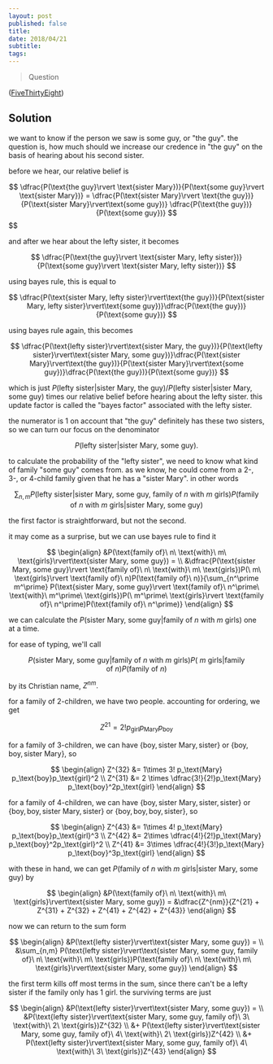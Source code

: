 ```yaml
---
layout: post
published: false
title: 
date: 2018/04/21
subtitle:
tags:
---
```


>Question

<!--more-->

([FiveThirtyEight](URL))

## Solution

we want to know if the person we saw is some guy, or "the guy". the question is, how much should we increase our credence in "the guy" on the basis of hearing about his second sister.

before we hear, our relative belief is

$$
  \dfrac{P(\text{the guy}\rvert \text{sister Mary})}{P(\text{some guy}\rvert \text{sister Mary})} =   \dfrac{P(\text{sister Mary}\rvert \text{the guy})}{P(\text{sister Mary}\rvert\text{some guy})} \dfrac{P(\text{the guy})}{P(\text{some guy})}
$$
$$

and after we hear about the lefty sister, it becomes

$$
  \dfrac{P(\text{the guy}\rvert \text{sister Mary, lefty sister})}{P(\text{some guy}\rvert \text{sister Mary, lefty sister})}
$$

using bayes rule, this is equal to

$$
  \dfrac{P(\text{sister Mary, lefty sister}\rvert\text{the guy})}{P(\text{sister Mary, lefty sister}\rvert\text{some guy})}\dfrac{P(\text{the guy})}{P(\text{some guy})}
$$

using bayes rule again, this becomes

$$
  \dfrac{P(\text{lefty sister}\rvert\text{sister Mary, the guy})}{P(\text{lefty sister}\rvert\text{sister Mary, some guy})}\dfrac{P(\text{sister Mary}\rvert\text{the guy})}{P(\text{sister Mary}\rvert\text{some guy})}\dfrac{P(\text{the guy})}{P(\text{some guy})}
$$

which is just $P(\text{lefty sister}\rvert\text{sister Mary, the guy})/P(\text{lefty sister}\rvert\text{sister Mary, some guy})$ times our relative belief before hearing about the lefty sister. this update factor is called the "bayes factor" associated with the lefty sister.

the numerator is $1$ on account that "the guy" definitely has these two sisters, so we can turn our focus on the denominator 

$$ P(\text{lefty sister}\rvert\text{sister Mary, some guy}). $$

to calculate the probability of the "lefty sister", we need to know what kind of family "some guy" comes from. as we know, he could come from a 2-, 3-, or 4-child family given that he has a "sister Mary". in other words

$$
  \sum_{n,m} P(\text{lefty sister}\rvert\text{sister Mary, some guy, family of}\ n\ \text{with}\ m\ \text{girls})P(\text{family of}\ n\ \text{with}\ m\ \text{girls}\rvert\text{sister Mary, some guy})
$$

the first factor is straightforward, but not the second.

it may come as a surprise, but we can use bayes rule to find it

$$
  \begin{align}
  &P(\text{family of}\ n\ \text{with}\ m\ \text{girls}\rvert\text{sister Mary, some guy}) = \\
  &\dfrac{P(\text{sister Mary, some guy}\rvert \text{family of}\ n\ \text{with}\ m\ \text{girls})P(\ m\ \text{girls}\rvert \text{family of}\ n)P(\text{family of}\ n)}{\sum_{n^\prime m^\prime} P(\text{sister Mary, some guy}\rvert \text{family of}\ n^\prime\ \text{with}\ m^\prime\ \text{girls})P(\ m^\prime\ \text{girls}\rvert \text{family of}\ n^\prime)P(\text{family of}\ n^\prime)}
  \end{align}
$$

we can calculate the $P(\text{sister Mary, some guy}\rvert \text{family of}\ n\ \text{with}\ m\ \text{girls})$ one at a time.

for ease of typing, we'll call 

$$ 
  P(\text{sister Mary, some guy}\rvert \text{family of}\ n\ \text{with}\ m\ \text{girls})P(\ m\ \text{girls}\rvert \text{family of}\ n)P(\text{family of}\ n) 
$$ 

by its Christian name, $Z^{nm}.$

for a family of $2$-children, we have two people. accounting for ordering, we get

$$
  Z^{21} = 2! p_\text{girl} p_\text{Mary} p_\text{boy}
$$

for a family of $3$-children, we can have $\{\text{boy}, \text{sister Mary}, \text{sister}\}$ or $\{\text{boy}, \text{boy}, \text{sister Mary}\},$ so

$$
  \begin{align}
    Z^{32} &= 1\times 3! p_\text{Mary} p_\text{boy}p_\text{girl}^2 \\
    Z^{31} &= 2 \times \dfrac{3!}{2!}p_\text{Mary} p_\text{boy}^2p_\text{girl}
  \end{align}
$$

for a family of $4$-children, we can have $\{\text{boy}, \text{sister Mary}, \text{sister}, \text{sister}\}$ or $\{\text{boy}, \text{boy}, \text{sister Mary}, \text{sister}\}$ or $\{\text{boy}, \text{boy}, \text{boy}, \text{sister}\},$ so

$$
  \begin{align}
    Z^{43} &= 1\times 4! p_\text{Mary} p_\text{boy}p_\text{girl}^3 \\
    Z^{42} &= 2\times \dfrac{4!}{2!}p_\text{Mary} p_\text{boy}^2p_\text{girl}^2 \\
    Z^{41} &= 3\times \dfrac{4!}{3!}p_\text{Mary} p_\text{boy}^3p_\text{girl}
  \end{align}
$$

with these in hand, we can get $P(\text{family of}\ n\ \text{with}\ m\ \text{girls}\rvert\text{sister Mary, some guy})$ by

$$
 \begin{align}
    &P(\text{family of}\ n\ \text{with}\ m\ \text{girls}\rvert\text{sister Mary, some guy}) = 
    &\dfrac{Z^{nm}}{Z^{21} + Z^{31} + Z^{32} + Z^{41} + Z^{42} + Z^{43}}
 \end{align}
$$

now we can return to the sum form

$$ \begin{align}
  &P(\text{lefty sister}\rvert\text{sister Mary, some guy}) = \\
  &\sum_{n,m} P(\text{lefty sister}\rvert\text{sister Mary, some guy, family of}\ n\ \text{with}\ m\ \text{girls})P(\text{family of}\ n\ \text{with}\ m\ \text{girls}\rvert\text{sister Mary, some guy})
  \end{align}
$$

the first term kills off most terms in the sum, since there can't be a lefty sister if the family only has $1$ girl. the surviving terms are just 

$$
  \begin{align}
    &P(\text{lefty sister}\rvert\text{sister Mary, some guy}) = \\
    &P(\text{lefty sister}\rvert\text{sister Mary, some guy, family of}\ 3\ \text{with}\ 2\ \text{girls})Z^{32} \\
    &+ P(\text{lefty sister}\rvert\text{sister Mary, some guy, family of}\ 4\ \text{with}\ 2\ \text{girls})Z^{42} \\
    &+ P(\text{lefty sister}\rvert\text{sister Mary, some guy, family of}\ 4\ \text{with}\ 3\ \text{girls})Z^{43}
  \end{align}
$$

<br>
